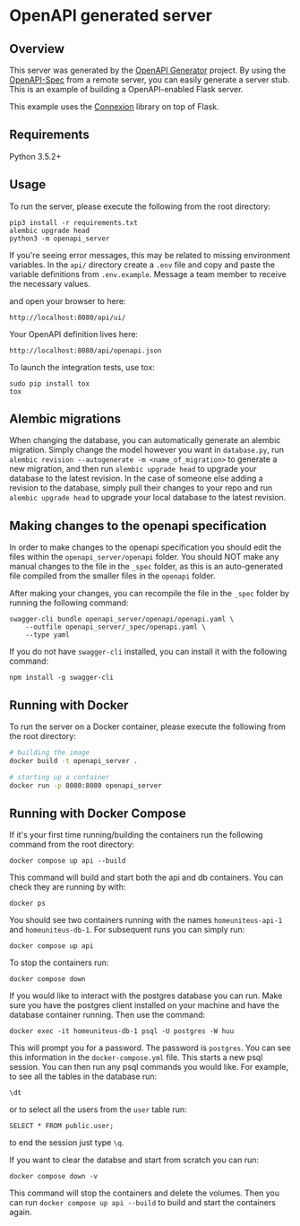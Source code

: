 # OpenAPI generated server

## Overview

This server was generated by the [OpenAPI Generator](https://openapi-generator.tech) project. By using the
[OpenAPI-Spec](https://openapis.org) from a remote server, you can easily generate a server stub. This
is an example of building a OpenAPI-enabled Flask server.

This example uses the [Connexion](https://github.com/zalando/connexion) library on top of Flask.

## Requirements

Python 3.5.2+

## Usage

To run the server, please execute the following from the root directory:

```
pip3 install -r requirements.txt
alembic upgrade head
python3 -m openapi_server
```

If you're seeing error messages, this may be related to missing environment variables. In the `api/` directory create a `.env` file and copy and paste the variable definitions from `.env.example`. Message a team member to receive the necessary values.

and open your browser to here:

```
http://localhost:8080/api/ui/
```

Your OpenAPI definition lives here:

```
http://localhost:8080/api/openapi.json
```

To launch the integration tests, use tox:

```
sudo pip install tox
tox
```

## Alembic migrations

When changing the database, you can automatically generate an alembic migration. Simply change the model however you want in `database.py`, run `alembic revision --autogenerate -m <name_of_migration>` to generate a new migration, and then run `alembic upgrade head` to upgrade your database to the latest revision.
In the case of someone else adding a revision to the database, simply pull their changes to your repo and run `alembic upgrade head` to upgrade your local database to the latest revision.

## Making changes to the openapi specification

In order to make changes to the openapi specification you should edit the files within the `openapi_server/openapi` folder.
You should NOT make any manual changes to the file in the `_spec` folder, as this is an auto-generated file compiled from the smaller files in the `openapi` folder.

After making your changes, you can recompile the file in the `_spec` folder by running the following command:

```
swagger-cli bundle openapi_server/openapi/openapi.yaml \
    --outfile openapi_server/_spec/openapi.yaml \
    --type yaml
```

If you do not have `swagger-cli` installed, you can install it with the following command:

```
npm install -g swagger-cli
```

## Running with Docker

To run the server on a Docker container, please execute the following from the root directory:

```bash
# building the image
docker build -t openapi_server .

# starting up a container
docker run -p 8080:8080 openapi_server
```

## Running with Docker Compose

If it's your first time running/building the containers run the following command from the root directory:

```
docker compose up api --build
```

This command will build and start both the api and db containers. You can check they are running by with:

```
docker ps
```

You should see two containers running with the names `homeuniteus-api-1` and `homeuniteus-db-1`. For subsequent runs you can simply run:

```
docker compose up api
```

To stop the containers run:

```
docker compose down
```

If you would like to interact with the postgres database you can run. Make sure you have the postgres client installed on your machine and have the database container running. Then use the command:

```
docker exec -it homeuniteus-db-1 psql -U postgres -W huu
```

This will prompt you for a password. The password is `postgres`. You can see this information in the `docker-compose.yml` file. This starts a new psql session. You can then run any psql commands you would like. For example, to see all the tables in the database run:

```
\dt
```

or to select all the users from the `user` table run:

```
SELECT * FROM public.user;
```

to end the session just type `\q`.

If you want to clear the databse and start from scratch you can run:

```
docker compose down -v
```

This command will stop the containers and delete the volumes. Then you can run `docker compose up api --build` to build and start the containers again.
